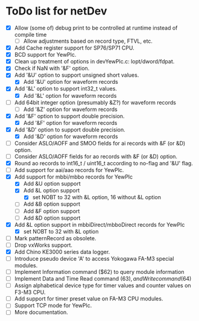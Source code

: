 ToDo list for netDev
====

- [x] Allow (some of) debug print to be controlled at runtime instead of compile time
  - [ ] Allow adjustments based on record type, FTVL, etc.
- [x] Add Cache register support for SP76/SP71 CPU.
- [x] BCD support for YewPlc.
- [x] Clean up treatment of options in devYewPlc.c: lopt/dword/fdpat.
- [x] Check if NaN with '&F' option.
- [x] Add '&U' option to support unsigned short values.
  - [x] Add '&U' option for waveform records
- [x] Add '&L' option to support int32_t values.
  - [x] Add '&L' option for waveform records
- [ ] Add 64bit integer option (presumably &Z?) for waveform records
  - [ ] Add '&Z' option for waveform records
- [x] Add '&F' option to support double precision.
  - [x] Add '&F' option for waveform records
- [x] Add '&D' option to support double precision.
  - [x] Add '&D' option for waveform records
- [ ] Consider ASLO/AOFF and SMOO fields for ai records with &F (or &D) option.
- [ ] Consider ASLO/AOFF fields for ao records with &F (or &D) option.
- [x] Round ao records to int16_t / uint16_t according to no-flag and '&U' flag.
- [ ] Add support for aai/aao records for YewPlc.
- [x] Add support for mbbi/mbbo records for YewPlc
  - [x] Add &U option support
  - [x] Add &L option support
    - [x] set NOBT to 32 with &L option, 16 without &L option
  - [ ] Add &B option support
  - [ ] Add &F option support
  - [ ] Add &D option support
- [x] Add &L option support in mbbiDirect/mbboDirect records for YewPlc
    - [x] set NOBT to 32 with &L option
- [ ] Mark patternRecord as obsolete.
- [ ] Drop vxWorks support.
- [x] Add Chino KE3000 series data logger.
- [ ] Introduce pseudo device 'A' to access Yokogawa FA-M3 special modules.
- [ ] Implement Information command ($62) to query module information
- [ ] Implement Data and Time Read command ($63), and Write command ($64)
- [ ] Assign alphabetical device type for timer values and counter values on F3-M3 CPU.
- [ ] Add support for timer preset value on FA-M3 CPU modules.
- [ ] Support TCP mode for YewPlc.
- [ ] More documentation.
